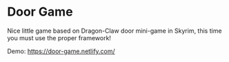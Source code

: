 # Door Game

Nice little game based on Dragon-Claw door mini-game in Skyrim, this time you must use the proper framework!

Demo: https://door-game.netlify.com/